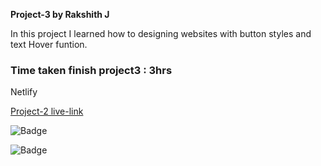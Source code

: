 **Project-3 by Rakshith J**

In this project I learned how to designing websites with button styles and text Hover funtion.

### Time taken finish project3 : 3hrs

Netlify

[Project-2 live-link]()

![Badge]()

![Badge](https://img.shields.io/badge/Project1-live-brightgreen)
